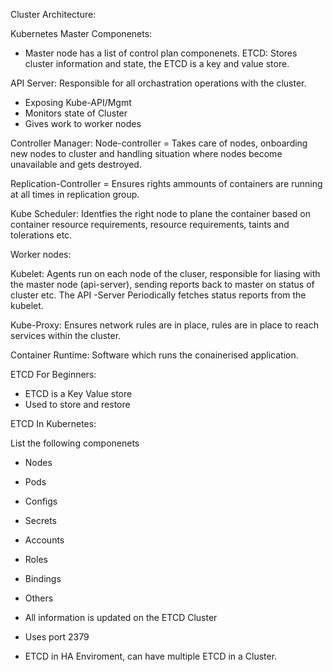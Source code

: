 Cluster Architecture:

Kubernetes Master Componenets:

- Master node has a list of control plan componenets. 
ETCD: Stores cluster information and state, the ETCD is a key and value store. 

API Server: Responsible for all orchastration operations with the cluster. 
- Exposing Kube-API/Mgmt
- Monitors state of Cluster
- Gives work to worker nodes

Controller Manager:
Node-controller = Takes care of nodes, onboarding new nodes to cluster and handling situation where nodes become unavailable and gets destroyed. 

Replication-Controller = Ensures rights ammounts of containers are running at all times in replication group. 

Kube Scheduler: Identfies the right node to plane the container based on container resource requirements, resource requirements, taints and tolerations etc. 


Worker nodes:

Kubelet: Agents run on each node of the cluser, responsible for liasing with the master node (api-server), sending reports back to master on status of cluster etc. The API -Server Periodically fetches status reports from the kubelet.

Kube-Proxy: Ensures network rules are in place, rules are in place to reach services within the cluster. 

Container Runtime: Software which runs the conainerised application. 

ETCD For Beginners:

- ETCD is a Key Value store
- Used to store and restore 

ETCD In Kubernetes:

List the following componenets
- Nodes
- Pods
- Configs
- Secrets
- Accounts
- Roles
- Bindings
- Others

- All information is updated on the ETCD Cluster

- Uses port 2379

- ETCD in HA Enviroment, can have multiple ETCD in a Cluster. 

